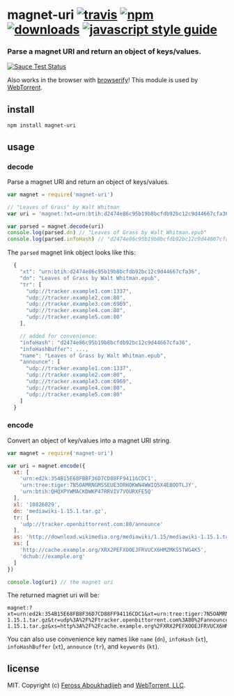 # magnet-uri [![travis][travis-image]][travis-url] [![npm][npm-image]][npm-url] [![downloads][downloads-image]][downloads-url] [![javascript style guide][standard-image]][standard-url]

[travis-image]: https://img.shields.io/travis/webtorrent/magnet-uri/master.svg
[travis-url]: https://travis-ci.org/webtorrent/magnet-uri
[npm-image]: https://img.shields.io/npm/v/magnet-uri.svg
[npm-url]: https://npmjs.org/package/magnet-uri
[downloads-image]: https://img.shields.io/npm/dm/magnet-uri.svg
[downloads-url]: https://npmjs.org/package/magnet-uri
[standard-image]: https://img.shields.io/badge/code_style-standard-brightgreen.svg
[standard-url]: https://standardjs.com

### Parse a magnet URI and return an object of keys/values.

[![Sauce Test Status](https://saucelabs.com/browser-matrix/magnet-uri.svg)](https://saucelabs.com/u/magnet-uri)

Also works in the browser with [browserify](http://browserify.org/)! This module is used by [WebTorrent](http://webtorrent.io).

## install

```
npm install magnet-uri
```

## usage

### decode

Parse a magnet URI and return an object of keys/values.

```js
var magnet = require('magnet-uri')

// "Leaves of Grass" by Walt Whitman
var uri = 'magnet:?xt=urn:btih:d2474e86c95b19b8bcfdb92bc12c9d44667cfa36&dn=Leaves+of+Grass+by+Walt+Whitman.epub&tr=udp%3A%2F%2Ftracker.example4.com%3A80&tr=udp%3A%2F%2Ftracker.example5.com%3A80&tr=udp%3A%2F%2Ftracker.example3.com%3A6969&tr=udp%3A%2F%2Ftracker.example2.com%3A80&tr=udp%3A%2F%2Ftracker.example1.com%3A1337'

var parsed = magnet.decode(uri)
console.log(parsed.dn) // "Leaves of Grass by Walt Whitman.epub"
console.log(parsed.infoHash) // "d2474e86c95b19b8bcfdb92bc12c9d44667cfa36"

```

The `parsed` magnet link object looks like this:

```js
  {
    "xt": "urn:btih:d2474e86c95b19b8bcfdb92bc12c9d44667cfa36",
    "dn": "Leaves of Grass by Walt Whitman.epub",
    "tr": [
      "udp://tracker.example1.com:1337",
      "udp://tracker.example2.com:80",
      "udp://tracker.example3.com:6969",
      "udp://tracker.example4.com:80",
      "udp://tracker.example5.com:80"
    ],

    // added for convenience:
    "infoHash": "d2474e86c95b19b8bcfdb92bc12c9d44667cfa36",
    "infoHashBuffer": ...,
    "name": "Leaves of Grass by Walt Whitman.epub",
    "announce": [
      "udp://tracker.example1.com:1337",
      "udp://tracker.example2.com:80",
      "udp://tracker.example3.com:6969",
      "udp://tracker.example4.com:80",
      "udp://tracker.example5.com:80"
    ]
  }
```

### encode

Convert an object of key/values into a magnet URI string.

```js
var magnet = require('magnet-uri')

var uri = magnet.encode({
  xt: [
    'urn:ed2k:354B15E68FB8F36D7CD88FF94116CDC1',
    'urn:tree:tiger:7N5OAMRNGMSSEUE3ORHOKWN4WWIQ5X4EBOOTLJY',
    'urn:btih:QHQXPYWMACKDWKP47RRVIV7VOURXFE5Q'
  ],
  xl: '10826029',
  dn: 'mediawiki-1.15.1.tar.gz',
  tr: [
    'udp://tracker.openbittorrent.com:80/announce'
  ],
  as: 'http://download.wikimedia.org/mediawiki/1.15/mediawiki-1.15.1.tar.gz',
  xs: [
    'http://cache.example.org/XRX2PEFXOOEJFRVUCX6HMZMKS5TWG4K5',
    'dchub://example.org'
  ]
})

console.log(uri) // the magnet uri
```

The returned magnet uri will be:

```
magnet:?xt=urn:ed2k:354B15E68FB8F36D7CD88FF94116CDC1&xt=urn:tree:tiger:7N5OAMRNGMSSEUE3ORHOKWN4WWIQ5X4EBOOTLJY&xt=urn:btih:QHQXPYWMACKDWKP47RRVIV7VOURXFE5Q&xl=10826029&dn=mediawiki-1.15.1.tar.gz&tr=udp%3A%2F%2Ftracker.openbittorrent.com%3A80%2Fannounce&as=http%3A%2F%2Fdownload.wikimedia.org%2Fmediawiki%2F1.15%2Fmediawiki-1.15.1.tar.gz&xs=http%3A%2F%2Fcache.example.org%2FXRX2PEFXOOEJFRVUCX6HMZMKS5TWG4K5&xs=dchub%3A%2F%2Fexample.org
```

You can also use convenience key names like `name` (`dn`), `infoHash` (`xt`),
`infoHashBuffer` (`xt`), `announce` (`tr`), and `keywords` (`kt`).

## license

MIT. Copyright (c) [Feross Aboukhadijeh](https://feross.org) and [WebTorrent, LLC](https://webtorrent.io).
